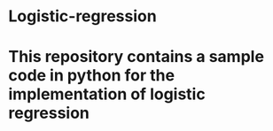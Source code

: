 # Logistic-regression
# This repository contains a sample code in python for the implementation of logistic regression
